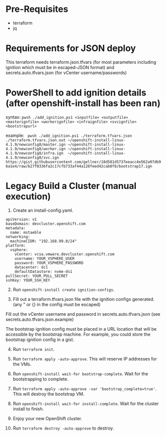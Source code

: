 # Pre-Requisites

* terraform
* jq

# Requirements for JSON deploy

This terraform needs terraform.json.tfvars (for most parameters including ignition which must be in escaped-JSON format) and secrets.auto.tfvars.json (for vCenter username/passwords)


# PowerShell to add ignition details (after openshift-install has been ran)

syntax:
```pwsh ./add_ignition.ps1 <inputfile> <outputfile> <masterignfile> <workerignfile> <infraignfile> <svcignfile> <bootstrapurl>```

example:
``` pwsh ./add_ignition.ps1 ./terraform.tfvars.json ./terraform.tfvars.json.out ~/openshift-install-linux-4.1.9/newconfig8/master.ign ~/openshift-install-linux-4.1.9/newconfig8/worker.ign ~/openshift-install-linux-4.1.9/newconfig8/infra.ign  ~/openshift-install-linux-4.1.9/newconfig8/svc.ign  https://gist.githubusercontent.com/gellner/18d581d5737eeacc4e562a97db96a1e4/raw/b27f0336fa2c17cfb733af44a120feed42cab8f0/bootstrap17.ign```

# Legacy Build a Cluster (manual execution)

1. Create an install-config.yaml.
```
apiVersion: v1
baseDomain: devcluster.openshift.com
metadata:
  name: mstaeble
networking:
  machineCIDR: "192.168.99.0/24"
platform:
  vsphere:
    vCenter: vcsa.vmware.devcluster.openshift.com
    username: YOUR_VSPHERE_USER
    password: YOUR_VSPHERE_PASSWORD
    datacenter: dc1
    defaultDatastore: nvme-ds1
pullSecret: YOUR_PULL_SECRET
sshKey: YOUR_SSH_KEY
```

2. Run `openshift-install create ignition-configs`.

3. Fill out a terraform.tfvars.json file with the ignition configs generated. (any " or {} in the config must be escaped)

Fill out the vCenter username and password in secrets.auto.tfvars.json (see secrets.auto.tfvars.json.example) 

The bootstrap ignition config must be placed in a URL location that will be accessible by the bootstrap machine. For example, you could store the bootstrap ignition config in a gist.

4. Run `terraform init`.

5. Run `terraform apply -auto-approve`.
This will reserve IP addresses for the VMs.

6. Run `openshift-install wait-for bootstrap-complete`. Wait for the bootstrapping to complete.

7. Run `terraform apply -auto-approve -var 'bootstrap_complete=true'`.
This will destroy the bootstrap VM.

8. Run `openshift-install wait-for install-complete`. Wait for the cluster install to finish.

9. Enjoy your new OpenShift cluster.

10. Run `terraform destroy -auto-approve` to destroy.
